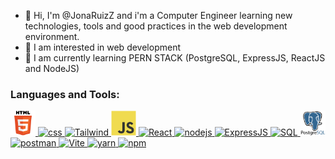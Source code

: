 - 👋 Hi, I'm @JonaRuizZ and i'm a Computer Engineer learning new technologies, tools and good practices in the web development environment.
- 👀 I am interested in web development
- 🌱 I am currently learning PERN STACK (PostgreSQL, ExpressJS, ReactJS and NodeJS)

<h3 align="left">Languages and Tools:</h3>
<p align="left">
  <a href="https://es.wikipedia.org/wiki/HTML5" target="_blank"> 
    <img src="https://raw.githubusercontent.com/devicons/devicon/master/icons/html5/html5-original-wordmark.svg" alt="html5" width="40" height="40"/>
  </a>
    <a href="https://developer.mozilla.org/es/docs/Web/CSS" target="_blank"> 
    <img src="https://icons.iconarchive.com/icons/martz90/hex/256/css-3-icon.png" alt="css" width="40" height="40"/> 
  </a> 
    <a href="https://tailwindcss.com/" target="_blank"> 
    <img src="https://camo.githubusercontent.com/bcd4bda49ef6cd9537db065920f4f4f6ac670eae0e0adf2c5133c19b319f1574/68747470733a2f2f627261646c632e67616c6c65727963646e2e76736173736574732e696f2f657874656e73696f6e732f627261646c632f7673636f64652d7461696c77696e646373732f302e322e302f313535383034303536333634392f4d6963726f736f66742e56697375616c53747564696f2e53657276696365732e49636f6e732e44656661756c74" alt="Tailwind" width="40" height="40"/> 
  </a> 
  <a href="https://developer.mozilla.org/en-US/docs/Web/JavaScript" target="_blank"> 
    <img src="https://raw.githubusercontent.com/devicons/devicon/master/icons/javascript/javascript-original.svg" alt="javascript" width="40" height="40"/> 
  </a> 
  <a href="https://es.reactjs.org/" target="_blank"> 
    <img src="https://styles.redditmedia.com/t5_2su6s/styles/communityIcon_4g1uo0kd87c61.png?width=256&s=3f7493995143d3cf40b1fedc582607cea194b579" alt="React" width="40" height="40"/> 
  </a> 
  <a href="https://nodejs.org/" target="_blank"> 
    <img src="https://cdn-icons-png.flaticon.com/512/919/919825.png" alt="nodejs" width="40" height="40"/> 
  </a>
    <a href="https://expressjs.com/" target="_blank"> 
    <img src="https://assets.website-files.com/61ca3f775a79ec5f87fcf937/6202fcdee5ee8636a145a41b_1234.png" alt="ExpressJS" width="40" height="40"/> 
  </a>
    <a href="https://es.wikipedia.org/wiki/SQL" target="_blank"> 
    <img src="http://static1.squarespace.com/static/58ded6dbcd0f68afa8558fd5/58defe1a37c5814ef81242ff/59ecb896cd39c3b259daee3e/1510746757540/database-sql.png?format=1500w" alt="SQL" width="40" height="40"/> 
  </a>
    <a href="https://www.postgresql.org" target="_blank"> 
    <img src="https://raw.githubusercontent.com/devicons/devicon/master/icons/postgresql/postgresql-original-wordmark.svg" alt="postgresql" width="40" height="40"/> 
  </a> 
    <a href="https://postman.com" target="_blank"> 
    <img src="https://www.vectorlogo.zone/logos/getpostman/getpostman-icon.svg" alt="postman" width="40" height="40"/> 
  </a>
  <a href="https://vitejs.dev/" target="_blank"> 
    <img src="https://external-preview.redd.it/8rYenz5seM2NrfYpcR7fwovXucS3Wu-VUDhrGIn9OSA.jpg?auto=webp&s=5e68d4e7671e5438db76f350384cec34d85f737a" alt="Vite" width="40" height="40"/> 
  </a> 
  <a href="https://yarnpkg.com/" target="_blank"> 
    <img src="https://cdn-images-1.medium.com/max/480/1*W7MSsFCQflfEPSFg35uujg.png" alt="yarn" width="40" height="40"/> 
  </a> 
  <a href="https://www.npmjs.com/" target="_blank"> 
    <img src="https://codigoonclick.com/wp-content/uploads/2019/05/npm-nodejs.jpeg" alt="npm" width="40" height="40"/> 
  </a> </p>

<!---
JonaRuizZ/JonaRuizZ is a ✨ special ✨ repository because its `README.md` (this file) appears on your GitHub profile.
You can click the Preview link to take a look at your changes.
--->
